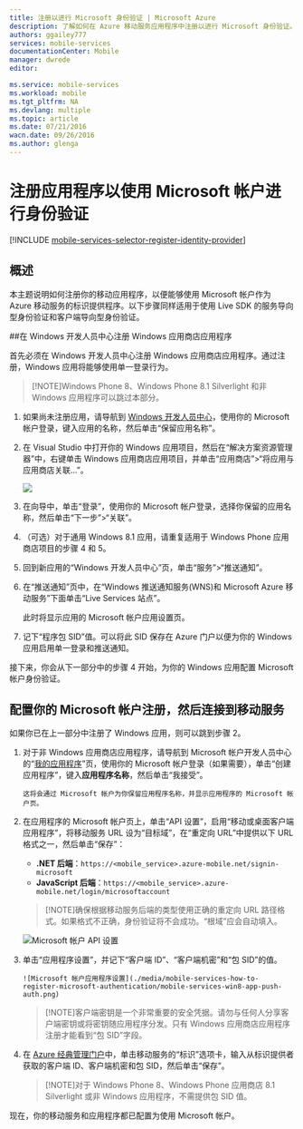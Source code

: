 ```yaml
---
title: 注册以进行 Microsoft 身份验证 | Microsoft Azure
description: 了解如何在 Azure 移动服务应用程序中注册以进行 Microsoft 身份验证。
authors: ggailey777
services: mobile-services
documentationCenter: Mobile
manager: dwrede
editor: 

ms.service: mobile-services
ms.workload: mobile
ms.tgt_pltfrm: NA
ms.devlang: multiple
ms.topic: article
ms.date: 07/21/2016
wacn.date: 09/26/2016
ms.author: glenga
---
```


# 注册应用程序以使用 Microsoft 帐户进行身份验证

[!INCLUDE [mobile-services-selector-register-identity-provider](../../includes/mobile-services-selector-register-identity-provider.md)]

## 概述 

本主题说明如何注册你的移动应用程序，以便能够使用 Microsoft 帐户作为 Azure 移动服务的标识提供程序。以下步骤同样适用于使用 Live SDK 的服务导向型身份验证和客户端导向型身份验证。

##在 Windows 开发人员中心注册 Windows 应用商店应用程序

首先必须在 Windows 开发人员中心注册 Windows 应用商店应用程序。通过注册，Windows 应用将能够使用单一登录行为。

>[!NOTE]Windows Phone 8、Windows Phone 8.1 Silverlight 和非 Windows 应用程序可以跳过本部分。

1. 如果尚未注册应用，请导航到 [Windows 开发人员中心](https://dev.windows.com/dashboard/Application/New)，使用你的 Microsoft 帐户登录，键入应用的名称，然后单击“保留应用名称”。

3. 在 Visual Studio 中打开你的 Windows 应用项目，然后在“解决方案资源管理器”中，右键单击 Windows 应用商店应用项目，并单击“应用商店”>“将应用与应用商店关联...”。

      ![](./media/mobile-services-how-to-register-microsoft-authentication/mobile-services-store-association.png)

5. 在向导中，单击“登录”，使用你的 Microsoft 帐户登录，选择你保留的应用名称，然后单击“下一步”>“关联”。

6. （可选）对于通用 Windows 8.1 应用，请重复适用于 Windows Phone 应用商店项目的步骤 4 和 5。

6. 回到新应用的“Windows 开发人员中心”页，单击“服务”>“推送通知”。

7. 在“推送通知”页中，在“Windows 推送通知服务(WNS)和 Microsoft Azure 移动服务”下面单击“Live Services 站点”。

    此时将显示应用的 Microsoft 帐户应用设置页。

8. 记下“程序包 SID”值。可以将此 SID 保存在 Azure 门户以便为你的 Windows 应用启用单一登录和推送通知。

接下来，你会从下一部分中的步骤 4 开始，为你的 Windows 应用配置 Microsoft 帐户身份验证。

## 配置你的 Microsoft 帐户注册，然后连接到移动服务

如果你已在上一部分中注册了 Windows 应用，则可以跳到步骤 2。

1. 对于非 Windows 应用商店应用程序，请导航到 Microsoft 帐户开发人员中心的“[我的应用程序](http://go.microsoft.com/fwlink/p/?LinkId=262039)”页，使用你的 Microsoft 帐户登录（如果需要），单击“创建应用程序”，键入**应用程序名称**，然后单击“我接受”。

       这将会通过 Microsoft 帐户为你保留应用程序名称，并显示应用程序的 Microsoft 帐户页。

2. 在应用程序的 Microsoft 帐户页上，单击“API 设置”，启用“移动或桌面客户端应用程序”，将移动服务 URL 设为“目标域”，在“重定向 URL”中提供以下 URL 格式之一，然后单击“保存”：

    + **.NET 后端**：`https://<mobile_service>.azure-mobile.net/signin-microsoft`
    + **JavaScript 后端**：`https://<mobile_service>.azure-mobile.net/login/microsoftaccount` 

     >[!NOTE]确保根据移动服务后端的类型使用正确的重定向 URL 路径格式。如果格式不正确，身份验证将不会成功。“根域”应会自动填入。

    ![Microsoft 帐户 API 设置](./media/mobile-services-how-to-register-microsoft-authentication/mobile-services-win8-app-push-auth-2.png)

4. 单击“应用程序设置”，并记下“客户端 ID”、“客户端机密”和“包 SID”的值。

       ![Microsoft 帐户应用程序设置](./media/mobile-services-how-to-register-microsoft-authentication/mobile-services-win8-app-push-auth.png)

    > [!NOTE]客户端密钥是一个非常重要的安全凭据。请勿与任何人分享客户端密钥或将密钥随应用程序分发。只有 Windows 应用商店应用程序注册才能看到“包 SID”字段。

4. 在 [Azure 经典管理门户]中，单击移动服务的“标识”选项卡，输入从标识提供者获取的客户端 ID、客户端机密和包 SID，然后单击“保存”。

    >[!NOTE]对于 Windows Phone 8、Windows Phone 应用商店 8.1 Silverlight 或非 Windows 应用程序，不需提供包 SID 值。

现在，你的移动服务和应用程序都已配置为使用 Microsoft 帐户。

<!-- Anchors. -->

<!-- Images. -->

<!-- URLs. -->

[Submit an app page]: http://go.microsoft.com/fwlink/p/?LinkID=266582
[My Applications]: http://go.microsoft.com/fwlink/p/?LinkId=262039

[Azure 经典管理门户]: https://manage.windowsazure.cn/

<!---HONumber=Mooncake_0118_2016-->